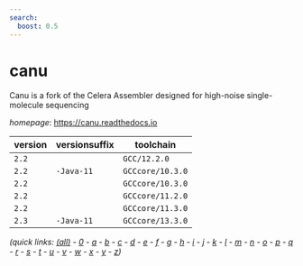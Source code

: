 ```yaml
---
search:
  boost: 0.5
---
```

# canu

Canu is a fork of the Celera Assembler designed for high-noise single-molecule sequencing

*homepage*: <https://canu.readthedocs.io>

version | versionsuffix | toolchain
--------|---------------|----------
``2.2`` |  | ``GCC/12.2.0``
``2.2`` | ``-Java-11`` | ``GCCcore/10.3.0``
``2.2`` |  | ``GCCcore/10.3.0``
``2.2`` |  | ``GCCcore/11.2.0``
``2.2`` |  | ``GCCcore/11.3.0``
``2.3`` | ``-Java-11`` | ``GCCcore/13.3.0``


*(quick links: [(all)](../index.md) - [0](../0/index.md) - [a](../a/index.md) - [b](../b/index.md) - [c](../c/index.md) - [d](../d/index.md) - [e](../e/index.md) - [f](../f/index.md) - [g](../g/index.md) - [h](../h/index.md) - [i](../i/index.md) - [j](../j/index.md) - [k](../k/index.md) - [l](../l/index.md) - [m](../m/index.md) - [n](../n/index.md) - [o](../o/index.md) - [p](../p/index.md) - [q](../q/index.md) - [r](../r/index.md) - [s](../s/index.md) - [t](../t/index.md) - [u](../u/index.md) - [v](../v/index.md) - [w](../w/index.md) - [x](../x/index.md) - [y](../y/index.md) - [z](../z/index.md))*

